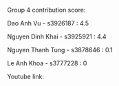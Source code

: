 Group 4 contribution score: 

Dao Anh Vu - s3926187 : 4.5

Nguyen Dinh Khai - s3925921 : 4.4

Nguyen Thanh Tung - s3878646 : 0.1

Le Anh Khoa - s3777228 : 0

Youtube link:

